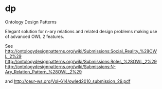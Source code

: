 # dp

Ontology Design Patterns

Elegant solution for n-ary relations and related design problems making use of advanced OWL 2 features.

See 
http://ontologydesignpatterns.org/wiki/Submissions:Social_Reality_%28OWL_2%29
http://ontologydesignpatterns.org/wiki/Submissions:Roles_%28OWL_2%29
http://ontologydesignpatterns.org/wiki/Submissions:N-Ary_Relation_Pattern_%28OWL_2%29

and
http://ceur-ws.org/Vol-614/owled2010_submission_29.pdf

